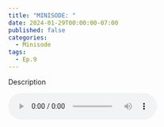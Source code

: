 ```yaml
---
title: "MINISODE: "
date: 2024-01-29T00:00:00-07:00
published: false
categories:
  - Minisode
tags:
  - Ep.9
---
```


Description

<audio controls>
<!-- <source src="https://into-ai-safety.github.io/assets\audio\into-ai-safety_ep.6.mp3" type="audio/mp3">
</audio> -->

### Links

Links to all articles/papers which are mentioned throughout the episode can be found below, in order of their appearance.
- <a href="" target="_blank" rel="noreferrer noopener"></a>

<!-- end of the list -->
